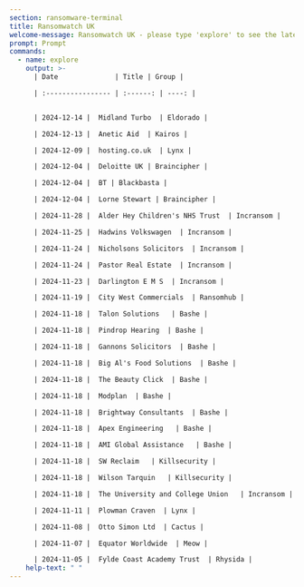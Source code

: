 ```yaml
---
section: ransomware-terminal
title: Ransomwatch UK
welcome-message: Ransomwatch UK - please type 'explore' to see the latest data breaches of UK-based companies and organisations
prompt: Prompt
commands:
  - name: explore
    output: >-
      | Date              | Title | Group |

      | :---------------- | :------: | ----: |


      | 2024-12-14 |  Midland Turbo  | Eldorado |

      | 2024-12-13 |  Anetic Aid  | Kairos |

      | 2024-12-09 |  hosting.co.uk  | Lynx |

      | 2024-12-04 |  Deloitte UK | Braincipher |

      | 2024-12-04 |  BT | Blackbasta |

      | 2024-12-04 |  Lorne Stewart | Braincipher |

      | 2024-11-28 |  Alder Hey Children's NHS Trust  | Incransom |

      | 2024-11-25 |  Hadwins Volkswagen  | Incransom |

      | 2024-11-24 |  Nicholsons Solicitors  | Incransom |

      | 2024-11-24 |  Pastor Real Estate  | Incransom |

      | 2024-11-23 |  Darlington E M S  | Incransom |

      | 2024-11-19 |  City West Commercials  | Ransomhub |

      | 2024-11-18 |  Talon Solutions   | Bashe |

      | 2024-11-18 |  Pindrop Hearing  | Bashe |

      | 2024-11-18 |  Gannons Solicitors  | Bashe |

      | 2024-11-18 |  Big Al's Food Solutions  | Bashe |

      | 2024-11-18 |  The Beauty Click  | Bashe |

      | 2024-11-18 |  Modplan  | Bashe |

      | 2024-11-18 |  Brightway Consultants  | Bashe |

      | 2024-11-18 |  Apex Engineering   | Bashe |

      | 2024-11-18 |  AMI Global Assistance   | Bashe |

      | 2024-11-18 |  SW Reclaim   | Killsecurity |

      | 2024-11-18 |  Wilson Tarquin   | Killsecurity |

      | 2024-11-18 |  The University and College Union   | Incransom |

      | 2024-11-11 |  Plowman Craven  | Lynx |

      | 2024-11-08 |  Otto Simon Ltd  | Cactus |

      | 2024-11-07 |  Equator Worldwide  | Meow |

      | 2024-11-05 |  Fylde Coast Academy Trust  | Rhysida |
    help-text: " "
---
```

